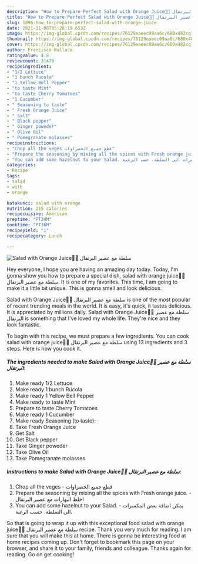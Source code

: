 ```yaml
---
description: "How to Prepare Perfect Salad with Orange Juice🍊🥗 سلطة مع عصير البرتقال"
title: "How to Prepare Perfect Salad with Orange Juice🍊🥗 سلطة مع عصير البرتقال"
slug: 1896-how-to-prepare-perfect-salad-with-orange-juice
date: 2021-11-08T05:28:19.653Z
image: https://img-global.cpcdn.com/recipes/76129eaeec09aa6c/680x482cq70/salad-with-orange-juice-سلطة-مع-عصير-البرتقال-recipe-main-photo.jpg
thumbnail: https://img-global.cpcdn.com/recipes/76129eaeec09aa6c/680x482cq70/salad-with-orange-juice-سلطة-مع-عصير-البرتقال-recipe-main-photo.jpg
cover: https://img-global.cpcdn.com/recipes/76129eaeec09aa6c/680x482cq70/salad-with-orange-juice-سلطة-مع-عصير-البرتقال-recipe-main-photo.jpg
author: Francisco Wallace
ratingvalue: 4.8
reviewcount: 31479
recipeingredient:
- "1/2 Lettuce"
- "1 bunch Rucola"
- "1 Yellow Bell Pepper"
- "to taste Mint"
- "to taste Cherry Tomatoes"
- "1 Cucumber"
- " Seasoning to taste"
- " Fresh Orange Juice"
- " Salt"
- " Black pepper"
- " Ginger poweder"
- " Olive Oil"
- " Pomegranate molasses"
recipeinstructions:
- "Chop all the veges قطع جميع الخضراوات"
- "Prepare the seasoning by mixing all the spices with Fresh orange juice. اخلط البهارات مع عصير البرتقال"
- "You can add some hazelnut to your Salad. يمكن اضافة بعض المكسرات الى السلطة، حسب الرغبة."
categories:
- Recipe
tags:
- salad
- with
- orange

katakunci: salad with orange 
nutrition: 215 calories
recipecuisine: American
preptime: "PT24M"
cooktime: "PT36M"
recipeyield: "1"
recipecategory: Lunch

---
```



![Salad with Orange Juice🍊🥗 سلطة مع عصير البرتقال](https://img-global.cpcdn.com/recipes/76129eaeec09aa6c/680x482cq70/salad-with-orange-juice-سلطة-مع-عصير-البرتقال-recipe-main-photo.jpg)

Hey everyone, I hope you are having an amazing day today. Today, I'm gonna show you how to prepare a special dish, salad with orange juice🍊🥗 سلطة مع عصير البرتقال. It is one of my favorites. This time, I am going to make it a little bit unique. This is gonna smell and look delicious.

Salad with Orange Juice🍊🥗 سلطة مع عصير البرتقال is one of the most popular of recent trending meals in the world. It is easy, it's quick, it tastes delicious. It is appreciated by millions daily. Salad with Orange Juice🍊🥗 سلطة مع عصير البرتقال is something that I've loved my whole life. They're nice and they look fantastic.




To begin with this recipe, we must prepare a few ingredients. You can cook salad with orange juice🍊🥗 سلطة مع عصير البرتقال using 13 ingredients and 3 steps. Here is how you cook it.

<!--inarticleads1-->

##### The ingredients needed to make Salad with Orange Juice🍊🥗 سلطة مع عصير البرتقال:

1. Make ready 1/2 Lettuce
1. Make ready 1 bunch Rucola
1. Make ready 1 Yellow Bell Pepper
1. Make ready to taste Mint
1. Prepare to taste Cherry Tomatoes
1. Make ready 1 Cucumber
1. Make ready  Seasoning (to taste):
1. Take  Fresh Orange Juice
1. Get  Salt
1. Get  Black pepper
1. Take  Ginger poweder
1. Take  Olive Oil
1. Take  Pomegranate molasses




<!--inarticleads2-->

##### Instructions to make Salad with Orange Juice🍊🥗 سلطة مع عصير البرتقال:

1. Chop all the veges - قطع جميع الخضراوات
1. Prepare the seasoning by mixing all the spices with Fresh orange juice. - اخلط البهارات مع عصير البرتقال
1. You can add some hazelnut to your Salad. - يمكن اضافة بعض المكسرات الى السلطة، حسب الرغبة.




So that is going to wrap it up with this exceptional food salad with orange juice🍊🥗 سلطة مع عصير البرتقال recipe. Thank you very much for reading. I am sure that you will make this at home. There is gonna be interesting food at home recipes coming up. Don't forget to bookmark this page on your browser, and share it to your family, friends and colleague. Thanks again for reading. Go on get cooking!
